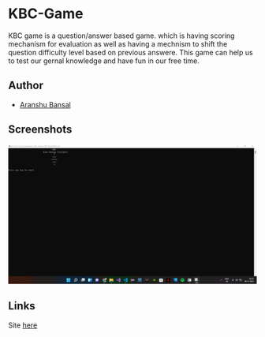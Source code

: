 # KBC-Game

KBC game is a question/answer based game. which is having scoring mechanism for evaluation as well as having a mechnism to shift the question difficulty level based on previous answere. This game can help us to test our gernal knowledge and have fun in our free time. 

## Author

- [Aranshu Bansal](https://github.com/Aranshu)

## Screenshots

![App Screenshot](https://github.com/Aranshu/C-KBC-Game/blob/master/Images/Banner.png?raw=true)

## Links

Site [here](https://aranshu.github.io/C-KBC-Game/)

